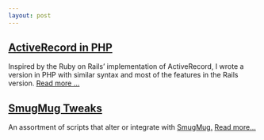 ```yaml
---
layout: post
---
```

## [ActiveRecord in PHP][]
Inspired by the Ruby on Rails’
implementation of ActiveRecord, I wrote a version in PHP with similar
syntax and most of the features in the Rails version. [Read more
…][ActiveRecord in PHP]
## [SmugMug Tweaks][]
An assortment of scripts that alter or integrate with [SmugMug.][] [Read more…][SmugMug
Tweaks]

  [ActiveRecord in PHP]: /projects/activerecord-in-php/
  [SmugMug Tweaks]: /projects/smugmug-tweaks/
  [SmugMug.]: http://www.smugmug.com/
